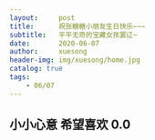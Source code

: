 ```yaml
---
layout:     post
title:      祝张糖糖小朋友生日快乐~~~
subtitle:   平平无奇的宝藏女孩罢辽~
date:       2020-06-07
author:     xuesong
header-img: img/xuesong/home.jpg
catalog: true
tags:
    - 06/07
---
```


## 小小心意 希望喜欢 0.0
